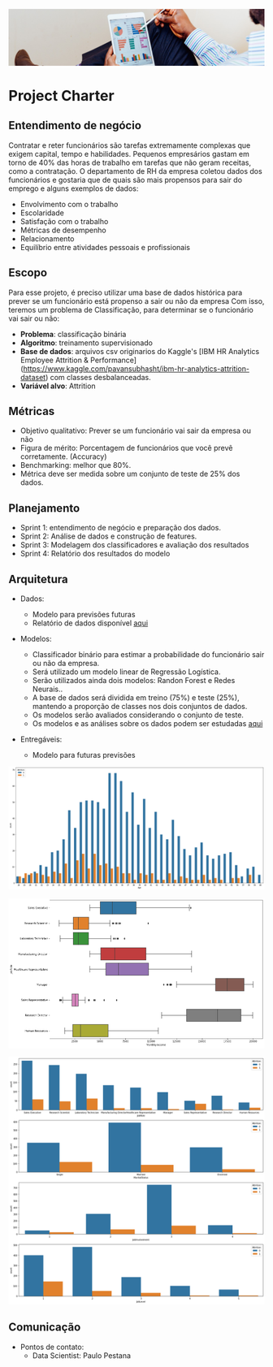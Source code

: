 ![](/rh/header.png)

# Project Charter

## Entendimento de negócio

Contratar e reter funcionários são tarefas extremamente complexas que exigem capital, tempo e habilidades. Pequenos empresários gastam em torno de 40% das horas de trabalho em tarefas que não geram receitas, como a contratação.
O departamento de RH da empresa coletou dados dos funcionários e gostaria que de quais são mais propensos para sair do emprego e alguns exemplos de dados:

- Envolvimento com o trabalho
- Escolaridade
- Satisfação com o trabalho
- Métricas de desempenho
- Relacionamento
- Equilíbrio entre atividades pessoais e profissionais

## Escopo

Para esse projeto, é preciso utilizar uma base de dados histórica para prever se um funcionário está propenso a sair ou não da empresa
Com isso, teremos um problema de Classificação, para determinar se o funcionário vai sair ou não:


* **Problema**: classificação binária
* **Algoritmo**: treinamento supervisionado
* **Base de dados**: arquivos csv originarios do Kaggle's [IBM HR Analytics Employee Attrition & Performance] (https://www.kaggle.com/pavansubhasht/ibm-hr-analytics-attrition-dataset) com classes desbalanceadas.
* **Variável alvo**: Attrition

## Métricas
* Objetivo qualitativo: Prever se um funcionário vai sair da empresa ou não
* Figura de mérito: Porcentagem de funcionários que você prevê corretamente. (Accuracy)
* Benchmarking: melhor que 80%.
* Métrica deve ser medida sobre um conjunto de teste de 25% dos dados.


## Planejamento
* Sprint 1: entendimento de negócio e preparação dos dados.
* Sprint 2: Análise de dados e construção de features.
* Sprint 3: Modelagem dos classificadores e avaliação dos resultados
* Sprint 4: Relatório dos resultados do modelo

## Arquitetura

* Dados:
  * Modelo para previsões futuras
  * Relatório de dados disponível [aqui](../DataReport/Report.md "Relatório de dados")

* Modelos:
  * Classificador binário para estimar a probabilidade do funcionário sair ou não da empresa.
  * Será utilizado um modelo linear de Regressão Logística.
  * Serão utilizados ainda dois modelos: Randon Forest e Redes Neurais..
  * A base de dados será dividida em treino (75%) e teste (25%), mantendo a proporção de classes nos dois conjuntos de dados.
  * Os modelos serão avaliados considerando o conjunto de teste.
  * Os modelos e as análises sobre os dados podem ser estudadas [aqui](../Model/Report.md "Relatório de modelagem")
  
  
* Entregáveis:
  * Modelo para futuras previsões
  
![](/rh/rh1.png)

![](/rh/rh2.png)

![](/rh/rh3.png)


## Comunicação
* Pontos de contato:
  * Data Scientist: Paulo Pestana
